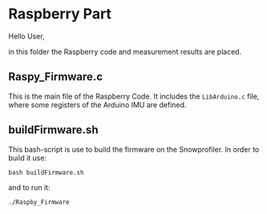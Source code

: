 # Raspberry Part

Hello User,

in this folder the Raspberry code and measurement results are placed. 

## Raspy_Firmware.c
This is the main file of the Raspberry Code. It includes the `LibArduino.c` file, where some registers of the Arduino IMU are defined.

## buildFirmware.sh
This bash-script is use to build the firmware on the Snowprofiler. In order to build it use:
```
bash buildFirmware.sh
```
and to run it:
```
./Raspby_Firmware
```

